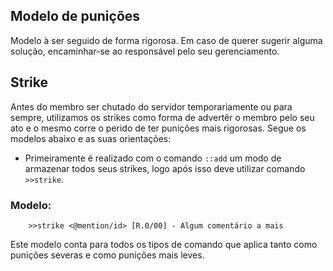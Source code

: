 ## Modelo de punições

Modelo à ser seguido de forma rigorosa. Em caso de querer sugerir alguma solução, encaminhar-se ao responsável pelo seu gerenciamento.


## Strike

Antes do membro ser chutado do servidor temporariamente ou para sempre, utilizamos os strikes como forma
de advertêr o membro pelo seu ato e o mesmo corre o perido de ter punições mais rigorosas. Segue os modelos abaixo
e as suas orientações:

- Primeiramente é realizado com o comando `::add` um modo de armazenar todos seus strikes,
logo após isso deve utilizar comando `>>strike`.

### **Modelo:**
```
    >>strike <@mention/id> [R.0/00] - Algum comentário a mais
```

Este modelo conta para todos os tipos de comando que aplica tanto como punições severas e como punições mais leves.